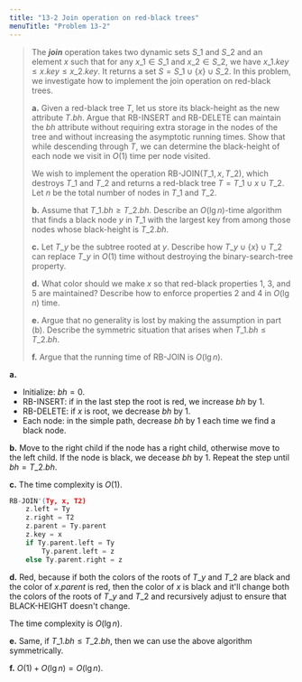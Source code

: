 ```yaml
---
title: "13-2 Join operation on red-black trees"
menuTitle: "Problem 13-2"
---
```


> The __*join*__ operation takes two dynamic sets $S\_1$ and $S\_2$ and an element $x$ such that for any $x\_1 \in S\_1$ and $x\_2 \in S\_2$, we have $x\_1.key \le x.key \le x\_2.key$. It returns a set $S = S\_1 \cup \{x\} \cup S\_2$. In this problem, we investigate how to implement the join operation on red-black trees.
>
> **a.** Given a red-black tree $T$, let us store its black-height as the new attribute $T.bh$. Argue that $\text{RB-INSERT}$ and $\text{RB-DELETE}$ can maintain the $bh$ attribute without requiring extra storage in the nodes of the tree and without increasing the asymptotic running times. Show that while descending through $T$, we can determine the black-height of each node we visit in $O(1)$ time per node visited.
>
> We wish to implement the operation $\text{RB-JOIN}(T\_1, x, T\_2)$, which destroys $T\_1$ and $T\_2$ and returns a red-black tree $T = T\_1 \cup {x} \cup T\_2$. Let $n$ be the total number of nodes in $T\_1$ and $T\_2$.
>
> **b.** Assume that $T\_1.bh \ge T\_2.bh$. Describe an $O(\lg n)$-time algorithm that finds a black node $y$ in $T\_1$ with the largest key from among those nodes whose black-height is $T\_2.bh$.
>
> **c.** Let $T\_y$ be the subtree rooted at $y$. Describe how $T\_y \cup \{x\} \cup T\_2$ can replace $T\_y$ in $O(1)$ time without destroying the binary-search-tree property.
>
> **d.** What color should we make $x$ so that red-black properties 1, 3, and 5 are maintained? Describe how to enforce properties 2 and 4 in $O(\lg n)$ time.
>
> **e.** Argue that no generality is lost by making the assumption in part (b). Describe the symmetric situation that arises when $T\_1.bh \le T\_2.bh$.
>
> **f.** Argue that the running time of $\text{RB-JOIN}$ is $O(\lg n)$.

**a.** 

- Initialize: $bh = 0$.
- $\text{RB-INSERT}$: if in the last step the root is red, we increase $bh$ by $1$.
- $\text{RB-DELETE}$: if $x$ is root, we decrease $bh$ by $1$.
- Each node: in the simple path, decrease $bh$ by $1$ each time we find a black node.

**b.** Move to the right child if the node has a right child, otherwise move to the left child. If the node is black, we decease $bh$ by 1. Repeat the step until $bh = T\_2.bh$.

**c.** The time complexity is $O(1)$.

```cpp
RB-JOIN'(Ty, x, T2)
    z.left = Ty
    z.right = T2
    z.parent = Ty.parent
    z.key = x
    if Ty.parent.left = Ty
        Ty.parent.left = z
    else Ty.parent.right = z
```

**d.** Red, because if both the colors of the roots of $T\_y$ and $T\_2$ are black and the color of $x.parent$ is red, then the color of $x$ is black and it'll change both the colors of the roots of $T\_y$ and $T\_2$ and recursively adjust to ensure that $\text{BLACK-HEIGHT}$ doesn't change.

The time complexity is $O(\lg n)$.

**e.** Same, if $T\_1.bh\le T\_2.bh$, then we can use the above algorithm symmetrically.

**f.** $O(1) + O(\lg n) = O(\lg n)$.
